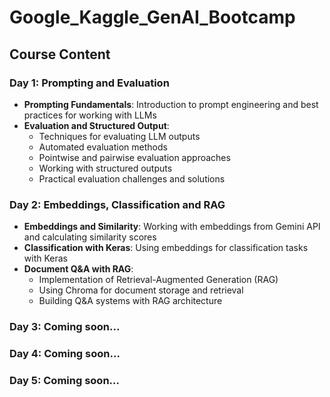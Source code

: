 # Google_Kaggle_GenAI_Bootcamp

## Course Content

### Day 1: Prompting and Evaluation
- **Prompting Fundamentals**: Introduction to prompt engineering and best practices for working with LLMs
- **Evaluation and Structured Output**: 
  - Techniques for evaluating LLM outputs
  - Automated evaluation methods
  - Pointwise and pairwise evaluation approaches
  - Working with structured outputs
  - Practical evaluation challenges and solutions

### Day 2: Embeddings, Classification and RAG
- **Embeddings and Similarity**: Working with embeddings from Gemini API and calculating similarity scores
- **Classification with Keras**: Using embeddings for classification tasks with Keras
- **Document Q&A with RAG**: 
  - Implementation of Retrieval-Augmented Generation (RAG)
  - Using Chroma for document storage and retrieval
  - Building Q&A systems with RAG architecture

### Day 3: Coming soon...

### Day 4: Coming soon...

### Day 5: Coming soon...